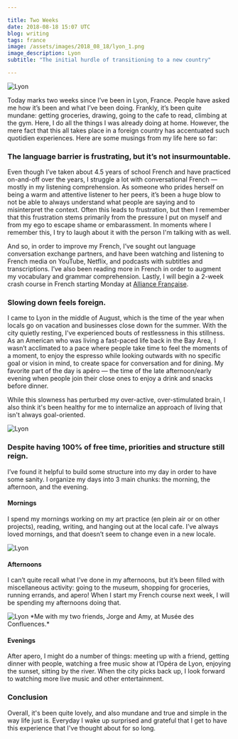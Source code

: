 ```yaml
---

title: Two Weeks
date: 2018-08-18 15:07 UTC
blog: writing
tags: france
image: /assets/images/2018_08_18/lyon_1.png
image_description: Lyon
subtitle: "The initial hurdle of transitioning to a new country"

---
```


<img src="/assets/images/2018_08_18/lyon_1.png" alt="Lyon" />

Today marks two weeks since I’ve been in Lyon, France. People have asked me how
it’s been and what I’ve been doing. Frankly, it’s been quite mundane: getting
groceries, drawing, going to the cafe to read, climbing at the gym. Here, I do all
the things I was already doing at home. However, the mere fact that this all
takes place in a foreign country has accentuated such quotidien experiences.
Here are some musings from my life here so far:

### The language barrier is frustrating, but it’s not insurmountable.

Even though I’ve taken about 4.5 years of school French and have practiced
on-and-off over the years, I struggle a lot with conversational French — mostly
in my listening comprehension. As someone who prides herself on being a warm
and attentive listener to her peers, it’s been a huge blow to not be able to
always understand what people are saying and to misinterpret the context. Often
this leads to frustration, but then I remember that this frustration stems
primarily from the pressure I put on myself and from my ego to escape shame or
embarassment. In moments where I remember this, I try to laugh about it with
the person I'm talking with as well.

And so, in order to improve my French, I’ve sought out language
conversation exchange partners, and have been watching and listening to French
media on YouTube, Netflix, and podcasts with subtitles and transcriptions. I’ve
also been reading more in French in order to
augment my vocabulary and grammar comprehension. Lastly, I will begin a 2-week
crash course in French starting Monday at [Alliance Française](https://www.aflyon.org/en/).


### Slowing down feels foreign.
I came to Lyon in the middle of August, which is the time
of the year when locals go on vacation and businesses close down for the
summer. With the city quietly resting, I've experienced bouts of restlessness
in this stillness. As an American who was living a fast-paced life back in the
Bay Area, I wasn’t acclimated to a pace where people take time to feel the moments of a moment, to enjoy the espresso while looking outwards with no specific goal or vision in mind, to create space for conversation and for dining.
My favorite part of the day is apéro — the time of the late
afternoon/early evening when people join their close ones to enjoy a drink and
snacks before dinner.

While this slowness has perturbed my over-active, over-stimulated brain, I also
think it's been healthy for me to internalize an approach of living that isn't
always goal-oriented.

<img src="/assets/images/2018_08_18/sunset.png" alt="Lyon" />

### Despite having 100% of free time, priorities and structure still reign.

I’ve found it helpful to build some structure into my day in order to have some
sanity. I organize my days into 3 main chunks: the morning, the afternoon, and
the evening. 

#### Mornings
I spend my mornings working on my art practice (en plein air or on
other projects), reading, writing, and hanging out at the local cafe. I’ve
always loved mornings, and that doesn’t seem to change even in a new locale.

<img src="/assets/images/2018_08_18/art_supplies.png" alt="Lyon" />

#### Afternoons
I can’t quite recall what I’ve done in my afternoons, but it’s
been filled with miscellaneous activity: going to the museum, shopping for
groceries, running errands, and apero! When I start my French course next week,
I will be spending my afternoons doing that.

<img src="/assets/images/2018_08_18/friends_musee.png" alt="Lyon" />
*Me with my two friends, Jorge and Amy, at Musée des Confluences.*

#### Evenings
After apero, I might do a number
of things: meeting up with a friend, getting dinner with people, watching a
free music show at l’Opéra de Lyon, enjoying the sunset, sitting by the river. When the
city picks back up, I look forward to watching more live music and other
entertainment.


### Conclusion
Overall, it's been quite lovely, and also mundane and true and simple in the
way life just is. Everyday I wake up surprised and grateful that I get to have
this experience that I've thought about for so long.

